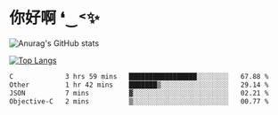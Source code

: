 # 你好啊 ❛‿˂✨

![Anurag's GitHub stats](https://github-readme-stats.vercel.app/api?username=ZombieFly&count_private=true&show_icons=true)

[![Top Langs](https://github-readme-stats.vercel.app/api/top-langs/?username=ZombieFly&layout=compact&count_private=true&hide=Ruby,makefile)](https://github.com/anuraghazra/github-readme-stats)

<!--START_SECTION:waka-->

```txt
C             3 hrs 59 mins   █████████████████░░░░░░░░   67.88 %
Other         1 hr 42 mins    ███████▒░░░░░░░░░░░░░░░░░   29.14 %
JSON          7 mins          ▓░░░░░░░░░░░░░░░░░░░░░░░░   02.21 %
Objective-C   2 mins          ▒░░░░░░░░░░░░░░░░░░░░░░░░   00.77 %
```

<!--END_SECTION:waka-->
